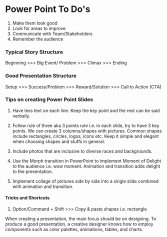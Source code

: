 # Power Point To Do's

1. Make them look good
2. Look for areas to improve
3. Communicate with Team/Stakeholders
4. Remember the audience 

### Typical Story Structure

Beginning  >>> Big Event/ Problem  >>> Climax  >>> Ending


### Good Presentation Structure 

Setup  >>> Success/Problem  >>> Reward/Solution  >>> Call to Action (CTA)

### Tips on creating Power Point Slides

1. Have less text on each line. Keep the key point and the rest can be said verbally.

2. Follow rule of three aka 3 points rule i.e. in each slide, try to have 3 key points. We can create 3 columns/shapes with pictures. Common shapes include rectangles, circles, logos, icons etc. Keep it simple and elegant when choosing shapes and stuffs in general. 

3. Include photos that are inclusive to diverse races and backgrounds. 

4. Use the Morph transition in PowerPoint to implement Moment of Delight to the audience i.e. wow moment. Animation and transition adds delight to the presentation.

5. Implement collage of pictures side by side into a single slide combined with animation and transition.

#### Tricks and Shortcuts

1. Option/Command + Shift >>> Copy & paste shapes i.e. rectangle 

When creating a presentation, the main focus should be on designing. To produce a good presentation, a creative designer knows how to employ components such as color palettes, animations, tables, and charts.
